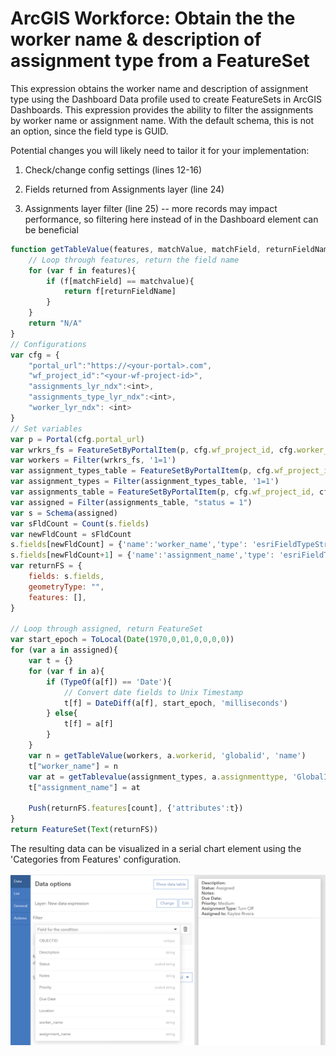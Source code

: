 # ArcGIS Workforce: Obtain the the worker name & description of assignment type from a FeatureSet

This expression obtains the worker name and description of assignment type using the Dashboard Data profile used to create FeatureSets in ArcGIS Dashboards.
This expression provides the ability to filter the assignments by worker name or assignment name. With the default schema, this is not an option, since the field type is GUID.

Potential changes you will likely need to tailor it for your implementation:

1. Check/change config settings (lines 12-16)

2. Fields returned from Assignments layer (line 24)
3. Assignments layer filter (line 25) -- more records may impact performance, so filtering here instead of in the Dashboard element can be beneficial

```js
function getTableValue(features, matchValue, matchField, returnFieldName){
    // Loop through features, return the field name
    for (var f in features){
        if (f[matchField] == matchvalue){
            return f[returnFieldName]
        }
    }
    return "N/A"
}
// Configurations
var cfg = {
    "portal_url":"https://<your-portal>.com",
    "wf_project_id":"<your-wf-project-id>",
    "assignments_lyr_ndx":<int>,
    "assignments_type_lyr_ndx":<int>,
    "worker_lyr_ndx": <int>
}
// Set variables
var p = Portal(cfg.portal_url)
var wrkrs_fs = FeatureSetByPortalItem(p, cfg.wf_project_id, cfg.worker_lyr_ndx, ['globalid','name'])
var workers = Filter(wrkrs_fs, '1=1')
var assignment_types_table = FeatureSetByPortalItem(p, cfg.wf_project_id, cfg.assignments_type_lyr_ndx, ['GlobalID', 'description'])
var assignment_types = Filter(assignment_types_table, '1=1')
var assignments_table = FeatureSetByPortalItem(p, cfg.wf_project_id, cfg.assignments_lyr_ndx, ['description','workerid','assignmenttype','notes','location'])
var assigned = Filter(assignments_table, "status = 1")
var s = Schema(assigned)
var sFldCount = Count(s.fields)
var newFldCount = sFldCount
s.fields[newFldCount] = {'name':'worker_name','type': 'esriFieldTypeString'}
s.fields[newFldCount+1] = {'name':'assignment_name','type': 'esriFieldTypeString'}
var returnFS = {
    fields: s.fields,
    geometryType: "",
    features: [],
}

// Loop through assigned, return FeatureSet
var start_epoch = ToLocal(Date(1970,0,01,0,0,0,0))                
for (var a in assigned){
    var t = {}
    for (var f in a){
        if (TypeOf(a[f]) == 'Date'){
            // Convert date fields to Unix Timestamp
            t[f] = DateDiff(a[f], start_epoch, 'milliseconds')
        } else{
            t[f] = a[f]
        }
    }
    var n = getTableValue(workers, a.workerid, 'globalid', 'name')
    t["worker_name"] = n
    var at = getTablevalue(assignment_types, a.assignmenttype, 'GlobalID', 'description')
    t["assignment_name"] = at

    Push(returnFS.features[count], {'attributes':t})
}
return FeatureSet(Text(returnFS))
```

The resulting data can be visualized in a serial chart element using the 'Categories from Features' configuration.

![](/dashboard_data/images/workforce-worker-name-assignment-type.png)
